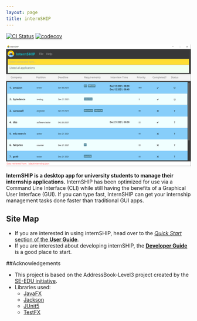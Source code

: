 ```yaml
---
layout: page
title: internSHIP
---
```


[![CI Status](https://github.com/se-edu/addressbook-level3/workflows/Java%20CI/badge.svg)](https://github.com/se-edu/addressbook-level3/actions)
[![codecov](https://codecov.io/gh/AY2122S1-CS2103T-W17-1/tp/branch/master/graph/badge.svg?token=BILLNCEE86)](https://codecov.io/gh/AY2122S1-CS2103T-W17-1/tp)

![Ui](images/Ui.png)

**InternSHIP is a desktop app for university students to manage their internship applications.** InternSHIP has been optimized for use via a Command Line Interface (CLI) while still having the benefits of a Graphical User Interface (GUI). If you can type fast, InternSHIP can get your internship management tasks done faster than traditional GUI apps.


## Site Map
* If you are interested in using internSHIP, head over to the [_Quick Start_ section of the **User Guide**](UserGuide.md#quick-start).
* If you are interested about developing internSHIP, the [**Developer Guide**](DeveloperGuide.md) is a good place to start.

##Acknowledgements

- This project is based on the AddressBook-Level3 project created by the [SE-EDU initiative](https://se-education.org).
- Libraries used:
  - [JavaFX](https://openjfx.io/)
  - [Jackson](https://github.com/FasterXML/jackson)
  - [JUnit5](https://github.com/junit-team/junit5)
  - [TestFX](https://github.com/TestFX/TestFX)
